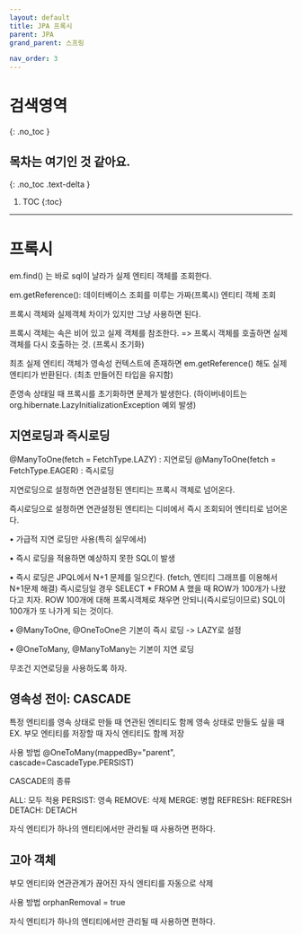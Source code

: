```yaml
---
layout: default
title: JPA 프록시
parent: JPA
grand_parent: 스프링

nav_order: 3
---
```


# 검색영역
{: .no_toc }

## 목차는 여기인 것 같아요.
{: .no_toc .text-delta }

1. TOC
{:toc}

---

# 프록시

em.find() 는 바로 sql이 날라가 실제 엔티티 객체를 조회한다.

em.getReference(): 데이터베이스 조회를 미루는 가짜(프록시) 엔티티 객체 조회

프록시 객체와 실제객체 차이가 있지만 그냥 사용하면 된다.

프록시 객체는 속은 비어 있고 실제 객체를 참조한다. => 프록시 객체를 호출하면 실제 객체를 다시 호출하는 것. (프록시 초기화)

최초 실제 엔티티 객체가 영속성 컨텍스트에 존재하면 em.getReference() 해도 실제 엔티티가 반환된다. (최초 만들어진 타입을 유지함)

준영속 상태일 때 프록시를 초기화하면 문제가 발생한다. (하이버네이트는 org.hibernate.LazyInitializationException 예외 발생)

## 지연로딩과 즉시로딩

@ManyToOne(fetch = FetchType.LAZY) : 지연로딩
@ManyToOne(fetch = FetchType.EAGER) : 즉시로딩


지연로딩으로 설정하면 연관설정된 엔티티는 프록시 객체로 넘어온다.

즉시로딩으로 설정하면 연관설정된 엔티티는 디비에서 즉시 조회되어 엔티티로 넘어온다.

• 가급적 지연 로딩만 사용(특히 실무에서) 

• 즉시 로딩을 적용하면 예상하지 못한 SQL이 발생 

• 즉시 로딩은 JPQL에서 N+1 문제를 일으킨다. (fetch, 엔티티 그래프를 이용해서 N+1문제 해결) 
즉시로딩일 경우
SELECT * FROM A 했을 때 ROW가 100개가 나왔다고 치자.
ROW 100개에 대해 프록시객체로 채우면 안되니(즉시로딩이므로) SQL이 100개가 또 나가게 되는 것이다.

• @ManyToOne, @OneToOne은 기본이 즉시 로딩 -> LAZY로 설정 

• @OneToMany, @ManyToMany는 기본이 지연 로딩

무조건 지연로딩을 사용하도록 하자.

## 영속성 전이: CASCADE

특정 엔티티를 영속 상태로 만들 때 연관된 엔티티도 함께 영속 상태로 만들도 싶을 때
EX. 부모 엔티티를 저장할 때 자식 엔티티도 함께 저장

사용 방법 
@OneToMany(mappedBy="parent", cascade=CascadeType.PERSIST)

CASCADE의 종류

ALL: 모두 적용 
PERSIST: 영속 
REMOVE: 삭제 
MERGE: 병합 
REFRESH: REFRESH 
DETACH: DETACH

자식 엔티티가 하나의 엔티티에서만 관리될 때 사용하면 편하다.

## 고아 객체

부모 엔티티와 연관관계가 끊어진 자식 엔티티를 자동으로 삭제

사용 방법
orphanRemoval = true

자식 엔티티가 하나의 엔티티에서만 관리될 때 사용하면 편하다.

